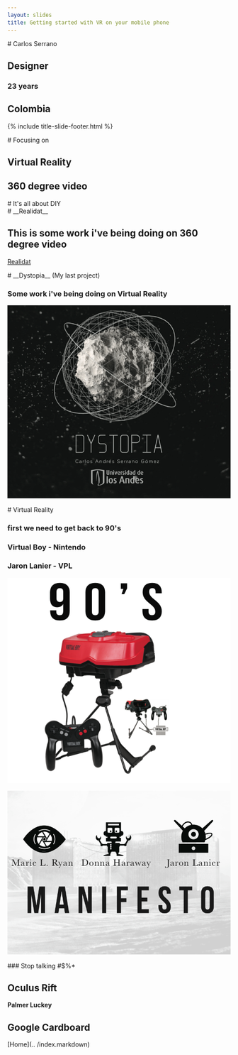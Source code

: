 ```yaml
---
layout: slides
title: Getting started with VR on your mobile phone
---
```

<section markdown="block" class="title-slide">
# Carlos Serrano 

## Designer

### 23 years

## __Colombia__

{% include title-slide-footer.html %}
</section>

<section markdown="block">
# Focusing on 

## Virtual Reality

## __360 degree video__

</section>

<section markdown="block">
# It's all about DIY



</section>
<section markdown="block">
# __Realidat__

## This is some work i've being doing on 360 degree video
[Realidat](https://youtu.be/1lzIM4nvVm4)

</section>
<section markdown="block">
# __Dystopia__ (My last project) 

### Some work i've being doing on __Virtual Reality__
![Dystopia](../img/dystopia.png)

</section>

<section markdown="block">
# Virtual Reality

### first we need to get back to __90's__

### Virtual Boy - __Nintendo__

### Jaron Lanier - __VPL__ 



</section>
<section markdown="block">








![VirtualBoy](../img/nintendo.png)













</section>
<section markdown="block">









![Manifesto](../img/manifesto.png)

















</section>

<section markdown="block">
### Stop talking #$%*

# Oculus Rift
__Palmer Luckey__

# __Google Cardboard__

[Home](.. /index.markdown)
	
</section>
